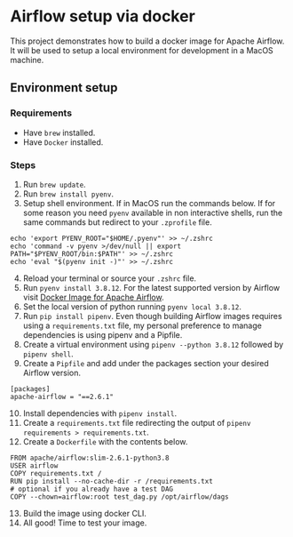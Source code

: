 # Airflow setup via docker

This project demonstrates how to build a docker image for Apache Airflow. It will be used to setup a local environment for development in a MacOS machine. 

## Environment setup

### Requirements

- Have `brew` installed.
- Have `Docker` installed. 

### Steps

1. Run `brew update`.
2. Run `brew install pyenv`.
3. Setup shell environment. If in MacOS run the commands below. If for some reason you need `pyenv` available in non interactive shells, run the same commands but redirect to your `.zprofile` file.
```
echo 'export PYENV_ROOT="$HOME/.pyenv"' >> ~/.zshrc
echo 'command -v pyenv >/dev/null || export PATH="$PYENV_ROOT/bin:$PATH"' >> ~/.zshrc
echo 'eval "$(pyenv init -)"' >> ~/.zshrc
```
4. Reload your terminal or source your `.zshrc` file.
5. Run `pyenv install 3.8.12`. For the latest supported version by Airflow visit [Docker Image for Apache Airflow](https://airflow.apache.org/docs/docker-stack/index.html#docker-image-for-apache-airflow).
5. Set the local version of python running `pyenv local 3.8.12`.
6. Run `pip install pipenv`. Even though building Airflow images requires using a `requirements.txt` file, my personal preference to manage dependencies is using pipenv and a Pipfile. 
8. Create a virtual environment using `pipenv --python 3.8.12` followed by `pipenv shell`.
9. Create a `Pipfile` and add under the packages section your desired Airflow version.
```
[packages]
apache-airflow = "==2.6.1"
```
10. Install dependencies with `pipenv install`.
11. Create a `requirements.txt` file redirecting the output of `pipenv requirements > requirements.txt`.
12. Create a `Dockerfile` with the contents below.
```
FROM apache/airflow:slim-2.6.1-python3.8
USER airflow
COPY requirements.txt /
RUN pip install --no-cache-dir -r /requirements.txt
# optional if you already have a test DAG
COPY --chown=airflow:root test_dag.py /opt/airflow/dags
```
13. Build the image using docker CLI. 
14. All good! Time to test your image. 